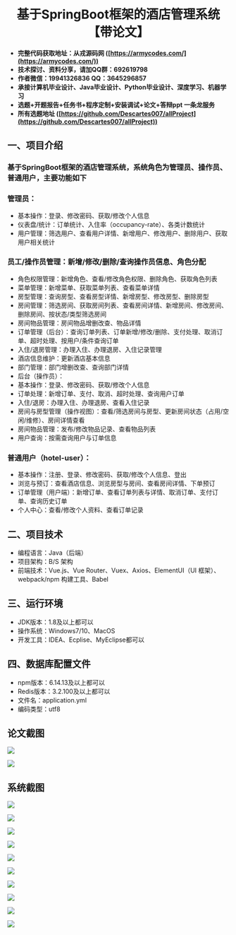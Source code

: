 <h1 align="center">基于SpringBoot框架的酒店管理系统【带论文】</h1></p>

- <b>完整代码获取地址：从戎源码网 ([https://armycodes.com/](https://armycodes.com/))</b>
- <b>技术探讨、资料分享，请加QQ群：692619798</b>
- <b>作者微信：19941326836  QQ：3645296857</b>
- <b>承接计算机毕业设计、Java毕业设计、Python毕业设计、深度学习、机器学习</b>
- <b>选题+开题报告+任务书+程序定制+安装调试+论文+答辩ppt 一条龙服务</b>
- <b>所有选题地址 ([https://github.com/Descartes007/allProject](https://github.com/Descartes007/allProject)) </b>

## 一、项目介绍

### 基于SpringBoot框架的酒店管理系统，系统角色为管理员、操作员、普通用户，主要功能如下
### 管理员：
- 基本操作：登录、修改密码、获取/修改个人信息
- 仪表盘/统计：订单统计、入住率（occupancy-rate）、各类计数统计
- 用户管理：筛选用户、查看用户详情、新增用户、修改用户、删除用户、获取用户相关统计
### 员工/操作员管理：新增/修改/删除/查询操作员信息、角色分配
- 角色权限管理：新增角色、查看/修改角色权限、删除角色、获取角色列表
- 菜单管理：新增菜单、获取菜单列表、查看菜单详情
- 房型管理：查询房型、查看房型详情、新增房型、修改房型、删除房型
- 房间管理：筛选房间、获取房间列表、查看房间详情、新增房间、修改房间、删除房间、按状态/类型筛选房间
- 房间物品管理：房间物品增删改查、物品详情
- 订单管理（后台）：查询订单列表、订单新增/修改/删除、支付处理、取消订单、超时处理、按用户/条件查询订单
- 入住/退房管理：办理入住、办理退房、入住记录管理
- 酒店信息维护：更新酒店基本信息
- 部门管理：部门增删改查、查询部门详情
- 后台（操作员）：
- 基本操作：登录、修改密码、获取/修改个人信息
- 订单处理：新增订单、支付、取消、超时处理、查询用户订单
- 入住/退房：办理入住、办理退房、查看入住记录
- 房间与房型管理（操作视图）：查看/筛选房间与房型、更新房间状态（占用/空闲/维修）、房间详情查看
- 房间物品管理：发布/修改物品记录、查看物品列表
- 用户查询：按需查询用户与订单信息
### 普通用户（hotel-user）：
- 基本操作：注册、登录、修改密码、获取/修改个人信息、登出
- 浏览与预订：查看酒店信息、浏览房型与房间、查看房间详情、下单预订
- 订单管理（用户端）：新增订单、查看订单列表与详情、取消订单、支付订单、查询历史订单
- 个人中心：查看/修改个人资料、查看订单记录

## 二、项目技术

- 编程语言：Java（后端）
- 项目架构：B/S 架构
- 前端技术：Vue.js、Vue Router、Vuex、Axios、ElementUI（UI 框架）、webpack/npm 构建工具、Babel


## 三、运行环境

- JDK版本：1.8及以上都可以
- 操作系统：Windows7/10、MacOS
- 开发工具：IDEA、Ecplise、MyEclipse都可以

## 四、数据库配置文件

- npm版本：6.14.13及以上都可以
- Redis版本：3.2.100及以上都可以
- 文件名：application.yml
- 编码类型：utf8

## 论文截图

![](screenshot/1.png)

![](screenshot/2.png)

## 系统截图

![](screenshot/3.png)

![](screenshot/4.png)

![](screenshot/5.png)

![](screenshot/6.png)

![](screenshot/7.png)

![](screenshot/8.png)

![](screenshot/9.png)

![](screenshot/10.png)

![](screenshot/11.png)

![](screenshot/12.png)